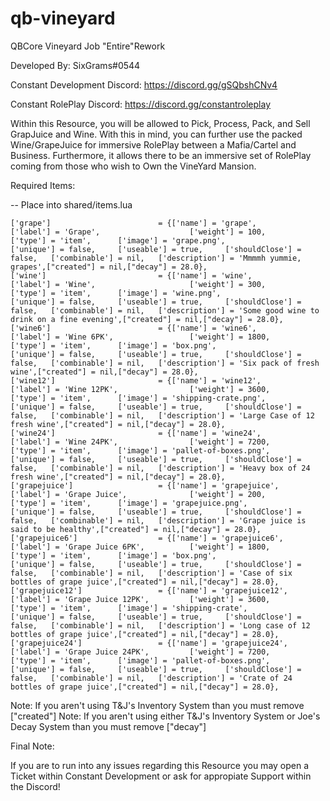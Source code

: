 # qb-vineyard
QBCore Vineyard Job "Entire"Rework

Developed By: SixGrams#0544

Constant Development Discord:
https://discord.gg/gSQbshCNv4

Constant RolePlay Discord:
https://discord.gg/constantroleplay

Within this Resource, you will be allowed to Pick, Process, Pack, and Sell GrapJuice and Wine. With this in mind, you can further use the packed Wine/GrapeJuice for immersive RolePlay between a Mafia/Cartel and Business. Furthermore, it allows there to be an immersive set of RolePlay coming from those who wish to Own the VineYard Mansion.

Required Items:

-- Place into shared/items.lua
```
['grape'] 					 	 = {['name'] = 'grape', 						['label'] = 'Grape', 					['weight'] = 100, 		['type'] = 'item', 		['image'] = 'grape.png', 				['unique'] = false, 	['useable'] = true, 	['shouldClose'] = false,   ['combinable'] = nil,   ['description'] = 'Mmmmh yummie, grapes',["created"] = nil,["decay"] = 28.0},
['wine'] 					 	 = {['name'] = 'wine', 							['label'] = 'Wine', 					['weight'] = 300, 		['type'] = 'item', 		['image'] = 'wine.png', 				['unique'] = false, 	['useable'] = true, 	['shouldClose'] = false,   ['combinable'] = nil,   ['description'] = 'Some good wine to drink on a fine evening',["created"] = nil,["decay"] = 28.0},
['wine6'] 					 	 = {['name'] = 'wine6', 						['label'] = 'Wine 6PK', 				['weight'] = 1800, 		['type'] = 'item', 		['image'] = 'box.png', 				    ['unique'] = false, 	['useable'] = true, 	['shouldClose'] = false,   ['combinable'] = nil,   ['description'] = 'Six pack of fresh wine',["created"] = nil,["decay"] = 28.0},
['wine12'] 					 	 = {['name'] = 'wine12', 						['label'] = 'Wine 12PK', 				['weight'] = 3600, 		['type'] = 'item', 		['image'] = 'shipping-crate.png', 		['unique'] = false, 	['useable'] = true, 	['shouldClose'] = false,   ['combinable'] = nil,   ['description'] = 'Large Case of 12 fresh wine',["created"] = nil,["decay"] = 28.0},
['wine24'] 					 	 = {['name'] = 'wine24', 						['label'] = 'Wine 24PK', 				['weight'] = 7200, 		['type'] = 'item', 		['image'] = 'pallet-of-boxes.png', 		['unique'] = false, 	['useable'] = true, 	['shouldClose'] = false,   ['combinable'] = nil,   ['description'] = 'Heavy box of 24 fresh wine',["created"] = nil,["decay"] = 28.0},
['grapejuice'] 					 = {['name'] = 'grapejuice', 					['label'] = 'Grape Juice', 				['weight'] = 200, 		['type'] = 'item', 		['image'] = 'grapejuice.png', 			['unique'] = false, 	['useable'] = true, 	['shouldClose'] = false,   ['combinable'] = nil,   ['description'] = 'Grape juice is said to be healthy',["created"] = nil,["decay"] = 28.0},
['grapejuice6'] 				 = {['name'] = 'grapejuice6', 					['label'] = 'Grape Juice 6PK', 			['weight'] = 1800, 		['type'] = 'item', 		['image'] = 'box.png', 			        ['unique'] = false, 	['useable'] = true, 	['shouldClose'] = false,   ['combinable'] = nil,   ['description'] = 'Case of six bottles of grape juice',["created"] = nil,["decay"] = 28.0},
['grapejuice12'] 				 = {['name'] = 'grapejuice12', 					['label'] = 'Grape Juice 12PK', 		['weight'] = 3600, 		['type'] = 'item', 		['image'] = 'shipping-crate', 			['unique'] = false, 	['useable'] = true, 	['shouldClose'] = false,   ['combinable'] = nil,   ['description'] = 'Long case of 12 bottles of grape juice',["created"] = nil,["decay"] = 28.0},
['grapejuice24'] 				 = {['name'] = 'grapejuice24', 					['label'] = 'Grape Juice 24PK', 		['weight'] = 7200, 		['type'] = 'item', 		['image'] = 'pallet-of-boxes.png', 		['unique'] = false, 	['useable'] = true, 	['shouldClose'] = false,   ['combinable'] = nil,   ['description'] = 'Crate of 24 bottles of grape juice',["created"] = nil,["decay"] = 28.0},
```

Note: If you aren't using T&J's Inventory System than you must remove ["created"]
Note: If you aren't using either T&J's Inventory System or Joe's Decay System than you must remove ["decay"]

Final Note:

If you are to run into any issues regarding this Resource you may open a Ticket within Constant Development or ask for appropiate Support within the Discord!
